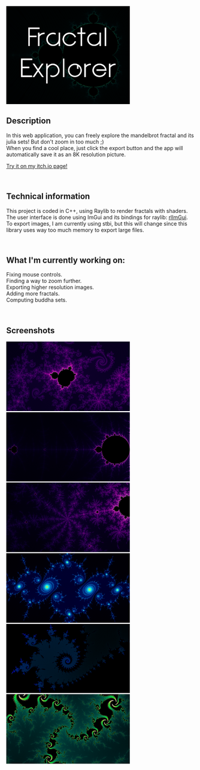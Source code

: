 <img src="FractalExplorer/Screenshots/coverImage.png" alt="coverImage" width="330"/>
<br>

## Description

In this web application, you can freely explore the mandelbrot fractal and its julia sets! But don't zoom in too much ;) <br>
When you find a cool place, just click the export button and the app will automatically save it as an 8K resolution picture.

[Try it on my itch.io page!](https://vynokris.itch.io/fractal-explorer)

<br>

## Technical information

This project is coded in C++, using Raylib to render fractals with shaders. <br>
The user interface is done using ImGui and its bindings for raylib: [rlImGui](https://github.com/JeffM2501/raylibExtras/tree/index/rlImGui). <br>
To export images, I am currently using stbi, but this will change since this library uses way too much memory to export large files.

<br>

## What I'm currently working on:

Fixing mouse controls. <br>
Finding a way to zoom further. <br>
Exporting higher resolution images. <br>
Adding more fractals. <br>
Computing buddha sets.

<br>

## Screenshots

<img src="FractalExplorer/Screenshots/fractal0.png" alt="fractal0" width="330"/>
<img src="FractalExplorer/Screenshots/fractal1.png" alt="fractal1" width="330"/> <br>
<img src="FractalExplorer/Screenshots/fractal2.png" alt="fractal2" width="330"/>
<img src="FractalExplorer/Screenshots/fractal3.png" alt="fractal3" width="330"/> <br>
<img src="FractalExplorer/Screenshots/fractal4.png" alt="fractal4" width="330"/>
<img src="FractalExplorer/Screenshots/fractal5.png" alt="fractal5" width="330"/> <br>
